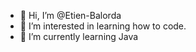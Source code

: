 - 👋 Hi, I’m @Etien-Balorda
- 👀 I’m interested in learning how to code.
- 🌱 I’m currently learning Java
